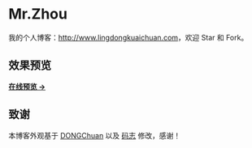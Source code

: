 # Mr.Zhou

我的个人博客：<http://www.lingdongkuaichuan.com>，欢迎 Star 和 Fork。

## 效果预览

**[在线预览 &rarr;](http://blog.lingdongkuaichuan.com)**

<!--![screenshot home](http://www.lingdongkuaichuan.com/assets/images/screenshots/home.png)-->

## 致谢

本博客外观基于 [DONGChuan](http://dongchuan.github.io) 以及 [码志](https://github.com/mzlogin/mzlogin.github.io) 修改，感谢！
